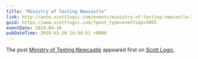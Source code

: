 ```yaml
---
title: "Ministry of Testing Newcastle"
link: http://ante.scottlogic.com/events/ministry-of-testing-newcastle-3/
guid: https://www.scottlogic.com/?post_type=events&p=5803
eventDate: 2019-04-16
pubDateTime: 2019-03-20 14:34:51 +0000
---
```


<p>The post <a rel="nofollow" href="http://ante.scottlogic.com/events/ministry-of-testing-newcastle-3/">Ministry of Testing Newcastle</a> appeared first on <a rel="nofollow" href="http://ante.scottlogic.com">Scott Logic</a>.</p>